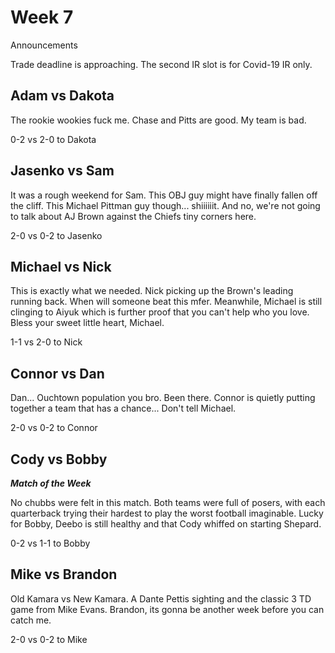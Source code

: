# Week 7

Announcements

Trade deadline is approaching. The second IR slot is for Covid-19 IR only. 

## Adam vs Dakota

The rookie wookies fuck me. Chase and Pitts are good. My team is bad.

0-2 vs 2-0 to Dakota

## Jasenko vs Sam

It was a rough weekend for Sam. This OBJ guy might have finally fallen off the cliff. This Michael Pittman guy though... shiiiiiit. And no, we're not going to talk about AJ Brown against the Chiefs tiny corners here.

2-0 vs 0-2 to Jasenko

## Michael vs Nick

This is exactly what we needed. Nick picking up the Brown's leading running back. When will someone beat this mfer. Meanwhile, Michael is still clinging to Aiyuk which is further proof that you can't help who you love. Bless your sweet little heart, Michael.

1-1 vs 2-0 to Nick

## Connor vs Dan

Dan... Ouchtown population you bro. Been there. Connor is quietly putting together a team that has a chance... Don't tell Michael.

2-0 vs 0-2 to Connor

## Cody vs Bobby

**_Match of the Week_**

No chubbs were felt in this match. Both teams were full of posers, with each quarterback trying their hardest to play the worst football imaginable. Lucky for Bobby, Deebo is still healthy and that Cody whiffed on starting Shepard.


0-2 vs 1-1 to Bobby

## Mike vs Brandon

Old Kamara vs New Kamara. A Dante Pettis sighting and the classic 3 TD game from Mike Evans. Brandon, its gonna be another week before you can catch me.

2-0 vs 0-2 to Mike
